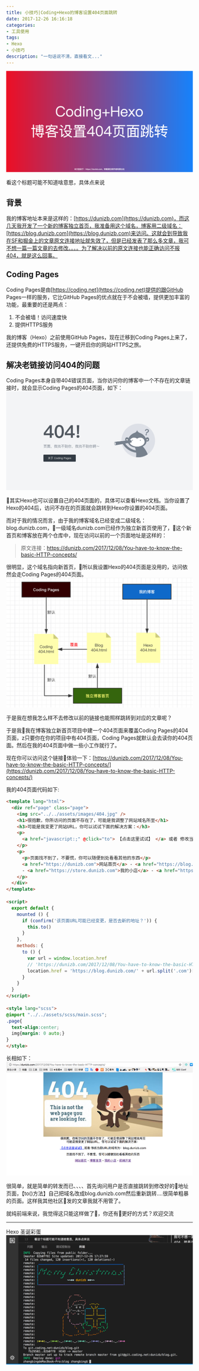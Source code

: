 ```yaml
---
title: 小技巧|Coding+Hexo的博客设置404页面跳转
date: 2017-12-26 16:16:18
categories:
- 工具使用
tags:
- Hexo
- 小技巧
description: "一句话说不清，直接看文..."
---
```

![Coding Pages的404页面](https://raw.githubusercontent.com/dunizb/cloudimg/master/blog/article/201712/coding-hexo-404/banner.png)

看这个标题可能不知道啥意思，具体点来说

## 背景

我的博客地址本来是这样的：[https://dunizb.com](https://dunizb.com)，而这几天我开发了一个新的博客独立首页，我准备用这个域名，博客用二级域名：[https://blog.dunizb.com](https://blog.dunizb.com)来访问。这就会到导致我在SF和掘金上的文章原文连接地址就失效了，但是已经发表了那么多文章，我可不想一篇一篇文章的去修改。。。。为了解决以前的原文连接也能正确访问不报404，就是这么回事。

## Coding Pages

Coding Pages是由[https://coding.net](https://coding.net)提供的跟GitHub Pages一样的服务，它比GitHub Pages的优点就在于不会被墙，提供更加丰富的功能，最重要的还是两点：
1. 不会被墙！访问速度快
2. 提供HTTPS服务

我的博客（Hexo）之前使用GitHub Pages，现在迁移到Coding Pages上来了，还提供免费的HTTPS服务，一键开启你的网站HTTPS之旅。

## 解决老链接访问404的问题

Coding Pages本身自带404错误页面，当你访问你的博客中一个不存在的文章链接时，就会显示Coding Pages的404页面，如下：
![Coding Pages的404页面](https://raw.githubusercontent.com/dunizb/cloudimg/master/blog/article/201712/coding-hexo-404/404.jpg)

其实Hexo也可以设置自己的404页面的，具体可以查看Hexo文档。当你设置了Hexo的404后，访问不存在的页面就会跳转到Hexo你设置的404页面。

而对于我的情况而言，由于我的博客域名已经变成二级域名：blog.dunizb.com，一级域名dunizb.com已经作为独立新首页使用了，这个新首页和博客放在两个仓库中，现在访问以前的一个页面地址是这样的：
> 原文连接：https://dunizb.com/2017/12/08/You-have-to-know-the-basic-HTTP-concepts/

很明显，这个域名指向新首页，所以我设置Hexo的404页面是没用的，访问依然会走Coding Pages的404页面。
![Coding Pages的404页面](https://raw.githubusercontent.com/dunizb/cloudimg/master/blog/article/201712/coding-hexo-404/404_3.png)

于是我在想我怎么样不去修改以前的链接也能照样跳转到对应的文章呢？

于是我我在博客独立新首页项目中建一个404页面来覆盖Coding Pages的404页面，z只要你在你的项目中有404页面，Coding Pages就默认会去读你的404页面。然后在我的404页面中做一些小工作就行了。

现在你可以访问这个链接体验一下：[https://dunizb.com/2017/12/08/You-have-to-know-the-basic-HTTP-concepts/](https://dunizb.com/2017/12/08/You-have-to-know-the-basic-HTTP-concepts/)

我的404页面代码如下:
```html
<template lang="html">
  <div ref="page" class="page">
    <img src="../../assets/images/404.jpg" />
    <h1>很抱歉，你所访问的页面不存在了，可能是我调整了网站域名所至</h1>
    <h3>可能是我变更了网站URL，你可以试试下面的解决方案：</h3>
    <p>
      <a href="javascript:;" @click="to"> 【点击这里试试】 </a> 或者 修改当前URL的域名为：blog.dunizb.com
    </p>
    <p>
      <p>页面找不到了，不要慌，你可以随便到处看看其他的东西</p>
      <a href="https://dunizb.com">网站首页</a> - <a href="https://blog.dunizb.com">博客首页</a>
      - <a href="https://store.dunizb.com">我的小店</a> - <a href="https://blog.dunizb.com/categories/%E5%89%8D%E7%AB%AF%E5%BC%80%E5%8F%91/">前端开发</a>
    </p>
  </div>
</template>

<script>
  export default {
    mounted () {
      if (confirm('该页面URL可能已经变更，是否去新的地址？')) {
        this.to()
      }
    },
    methods: {
      to () {
        var url = window.location.href
        // 'https://dunizb.com/2017/12/08/You-have-to-know-the-basic-HTTP-concepts/'
        location.href = 'https://blog.dunizb.com/' + url.split('.com')[1]
      }
    }
  }
</script>

<style lang="scss">
@import "../../assets/scss/main.scss";
.page{
  text-align:center;
  img{margin: 0 auto;}
}
</style>
```
长相如下：
![我的404页面](https://raw.githubusercontent.com/dunizb/cloudimg/master/blog/article/201712/coding-hexo-404/404_2.png)

很简单，就是简单的转发而已、、、、首先询问用户是否直接跳转到修改好的地址页面，【to()方法】自己把域名改成blog.dunizb.com然后重新跳转....很简单粗暴的页面。这样我其他社区发的文章我就不用管了。

就纯前端来说，我觉得这只能这样做了，你还有更好的方式？欢迎交流

********
Hexo 圣诞彩蛋
![Hexo 圣诞彩蛋](https://raw.githubusercontent.com/dunizb/cloudimg/master/blog/article/201712/coding-hexo-404/hexo-sd.png)

